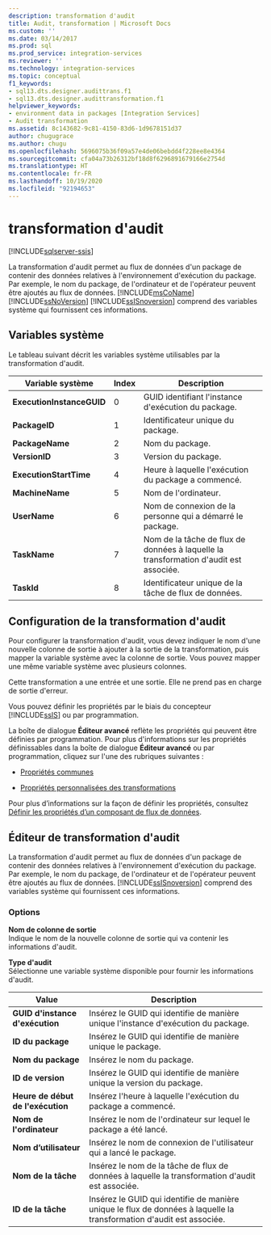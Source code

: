 ```yaml
---
description: transformation d'audit
title: Audit, transformation | Microsoft Docs
ms.custom: ''
ms.date: 03/14/2017
ms.prod: sql
ms.prod_service: integration-services
ms.reviewer: ''
ms.technology: integration-services
ms.topic: conceptual
f1_keywords:
- sql13.dts.designer.audittrans.f1
- sql13.dts.designer.audittransformation.f1
helpviewer_keywords:
- environment data in packages [Integration Services]
- Audit transformation
ms.assetid: 8c143682-9c81-4150-83d6-1d9678151d37
author: chugugrace
ms.author: chugu
ms.openlocfilehash: 5696075b36f09a57e4de06bebdd4f228ee8e4364
ms.sourcegitcommit: cfa04a73b26312bf18d8f6296891679166e2754d
ms.translationtype: HT
ms.contentlocale: fr-FR
ms.lasthandoff: 10/19/2020
ms.locfileid: "92194653"
---
```

# <a name="audit-transformation"></a>transformation d'audit

[!INCLUDE[sqlserver-ssis](../../../includes/applies-to-version/sqlserver-ssis.md)]


  La transformation d'audit permet au flux de données d'un package de contenir des données relatives à l'environnement d'exécution du package. Par exemple, le nom du package, de l'ordinateur et de l'opérateur peuvent être ajoutés au flux de données. [!INCLUDE[msCoName](../../../includes/msconame-md.md)] [!INCLUDE[ssNoVersion](../../../includes/ssnoversion-md.md)] [!INCLUDE[ssISnoversion](../../../includes/ssisnoversion-md.md)] comprend des variables système qui fournissent ces informations.  
  
## <a name="system-variables"></a>Variables système  
 Le tableau suivant décrit les variables système utilisables par la transformation d'audit.  
  
|Variable système|Index|Description|  
|---------------------|-----------|-----------------|  
|**ExecutionInstanceGUID**|0|GUID identifiant l'instance d'exécution du package.|  
|**PackageID**|1|Identificateur unique du package.|  
|**PackageName**|2|Nom du package.|  
|**VersionID**|3|Version du package.|  
|**ExecutionStartTime**|4|Heure à laquelle l'exécution du package a commencé.|  
|**MachineName**|5|Nom de l'ordinateur.|  
|**UserName**|6|Nom de connexion de la personne qui a démarré le package.|  
|**TaskName**|7|Nom de la tâche de flux de données à laquelle la transformation d'audit est associée.|  
|**TaskId**|8|Identificateur unique de la tâche de flux de données.|  
  
## <a name="configuration-of-the-audit-transformation"></a>Configuration de la transformation d'audit  
 Pour configurer la transformation d'audit, vous devez indiquer le nom d'une nouvelle colonne de sortie à ajouter à la sortie de la transformation, puis mapper la variable système avec la colonne de sortie. Vous pouvez mapper une même variable système avec plusieurs colonnes.  
  
 Cette transformation a une entrée et une sortie. Elle ne prend pas en charge de sortie d'erreur.  
  
 Vous pouvez définir les propriétés par le biais du concepteur [!INCLUDE[ssIS](../../../includes/ssis-md.md)] ou par programmation.  
  
 La boîte de dialogue **Éditeur avancé** reflète les propriétés qui peuvent être définies par programmation. Pour plus d'informations sur les propriétés définissables dans la boîte de dialogue **Éditeur avancé** ou par programmation, cliquez sur l'une des rubriques suivantes :  
  
-   [Propriétés communes](../set-the-properties-of-a-data-flow-component.md)  
  
-   [Propriétés personnalisées des transformations](../../../integration-services/data-flow/transformations/transformation-custom-properties.md)  
  
 Pour plus d’informations sur la façon de définir les propriétés, consultez [Définir les propriétés d’un composant de flux de données](../../../integration-services/data-flow/set-the-properties-of-a-data-flow-component.md).  
  
## <a name="audit-transformation-editor"></a>Éditeur de transformation d'audit
  La transformation d'audit permet au flux de données d'un package de contenir des données relatives à l'environnement d'exécution du package. Par exemple, le nom du package, de l'ordinateur et de l'opérateur peuvent être ajoutés au flux de données. [!INCLUDE[ssISnoversion](../../../includes/ssisnoversion-md.md)] comprend des variables système qui fournissent ces informations.  
  
### <a name="options"></a>Options  
 **Nom de colonne de sortie**  
 Indique le nom de la nouvelle colonne de sortie qui va contenir les informations d'audit.  
  
 **Type d'audit**  
 Sélectionne une variable système disponible pour fournir les informations d'audit.  
  
|Value|Description|  
|-----------|-----------------|  
|**GUID d'instance d'exécution**|Insérez le GUID qui identifie de manière unique l'instance d'exécution du package.|  
|**ID du package**|Insérez le GUID qui identifie de manière unique le package.|  
|**Nom du package**|Insérez le nom du package.|  
|**ID de version**|Insérez le GUID qui identifie de manière unique la version du package.|  
|**Heure de début de l'exécution**|Insérez l'heure à laquelle l'exécution du package a commencé.|  
|**Nom de l'ordinateur**|Insérez le nom de l'ordinateur sur lequel le package a été lancé.|  
|**Nom d’utilisateur**|Insérez le nom de connexion de l'utilisateur qui a lancé le package.|  
|**Nom de la tâche**|Insérez le nom de la tâche de flux de données à laquelle la transformation d'audit est associée.|  
|**ID de la tâche**|Insérez le GUID qui identifie de manière unique le flux de données à laquelle la transformation d'audit est associée.|  
  
